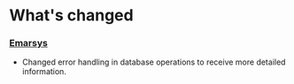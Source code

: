 # What's changed
### [Emarsys](https://github.com/emartech/android-emarsys-sdk/wiki#contents)
* Changed error handling in database operations to receive more detailed information.